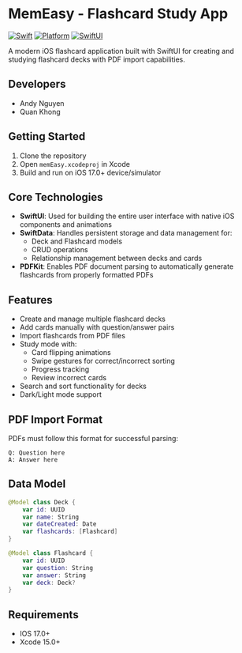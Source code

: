 # MemEasy - Flashcard Study App

[![Swift](https://img.shields.io/badge/Swift-6.0-orange.svg)](https://swift.org)
[![Platform](https://img.shields.io/badge/Platform-iOS-blue.svg)](https://developer.apple.com/ios/)
[![SwiftUI](https://img.shields.io/badge/SwiftUI-4.0-purple.svg)](https://developer.apple.com/xcode/swiftui/)

A modern iOS flashcard application built with SwiftUI for creating and studying flashcard decks with PDF import capabilities.

## Developers

- Andy Nguyen
- Quan Khong

## Getting Started
1. Clone the repository
2. Open `memEasy.xcodeproj` in Xcode
3. Build and run on iOS 17.0+ device/simulator
## Core Technologies

- **SwiftUI**: Used for building the entire user interface with native iOS components and animations
- **SwiftData**: Handles persistent storage and data management for:
  - Deck and Flashcard models
  - CRUD operations
  - Relationship management between decks and cards
- **PDFKit**: Enables PDF document parsing to automatically generate flashcards from properly formatted PDFs

## Features

- Create and manage multiple flashcard decks
- Add cards manually with question/answer pairs
- Import flashcards from PDF files
- Study mode with:
  - Card flipping animations
  - Swipe gestures for correct/incorrect sorting
  - Progress tracking
  - Review incorrect cards
- Search and sort functionality for decks
- Dark/Light mode support

## PDF Import Format
PDFs must follow this format for successful parsing:
```text
Q: Question here
A: Answer here
```

## Data Model
```swift
@Model class Deck {
    var id: UUID
    var name: String
    var dateCreated: Date
    var flashcards: [Flashcard]
}

@Model class Flashcard {
    var id: UUID
    var question: String
    var answer: String
    var deck: Deck?
}
```

## Requirements
- IOS 17.0+
- Xcode 15.0+
